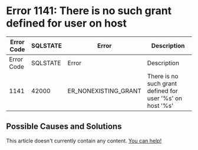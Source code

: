 
# Error 1141: There is no such grant defined for user on host


| Error Code | SQLSTATE | Error | Description |
| --- | --- | --- | --- |
| Error Code | SQLSTATE | Error | Description |
| 1141 | 42000 | ER_NONEXISTING_GRANT | There is no such grant defined for user '%s' on host '%s' |




## Possible Causes and Solutions


This article doesn't currently contain any content. [You can help!](/kb/en/writing-and-editing-knowledge-base-articles/)

